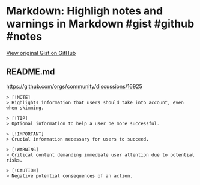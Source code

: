 # Markdown: Highligh notes and warnings in Markdown #gist #github #notes

[View original Gist on GitHub](https://gist.github.com/Integralist/5fa84ffa216e2c3b412ee6b090cabe57)

## README.md

https://github.com/orgs/community/discussions/16925

```
> [!NOTE]  
> Highlights information that users should take into account, even when skimming.

> [!TIP]
> Optional information to help a user be more successful.

> [!IMPORTANT]  
> Crucial information necessary for users to succeed.

> [!WARNING]  
> Critical content demanding immediate user attention due to potential risks.

> [!CAUTION]
> Negative potential consequences of an action.
```

